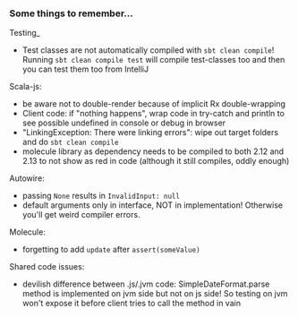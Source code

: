 ### Some things to remember...

Testing_
- Test classes are not automatically compiled with `sbt clean compile`!
  Running `sbt clean compile test` will compile test-classes too and then you can
  test them too from IntelliJ

Scala-js:
- be aware not to double-render because of implicit Rx double-wrapping
- Client code: if "nothing happens", wrap code in try-catch and println to see possible undefined in console or debug in browser
- "LinkingException: There were linking errors": wipe out target folders and do `sbt clean compile`
- molecule library as dependency needs to be compiled to both 2.12 and 2.13 to not 
    show as red in code (although it still compiles, oddly enough) 

Autowire:
- passing `None` results in `InvalidInput: null`
- default arguments only in interface, NOT in implementation! Otherwise you'll get weird compiler errors. 

Molecule:
- forgetting to add `update` after `assert(someValue)`

Shared code issues:
- devilish difference between .js/.jvm code: 
SimpleDateFormat.parse method is implemented on jvm side but not on js side! 
So testing on jvm won't expose it before client tries to call the method in vain  

           